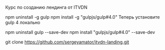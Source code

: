 Курс по созданию лендинга от ITVDN



npm uninstall -g gulp
npm install -g "gulpjs/gulp#4.0"
Теперь установите gulp 4 локально

npm uninstall gulp --save-dev
npm install "gulpjs/gulp#4.0" --save-dev


git clone https://github.com/sergeyamator/itvdn-landing.git
